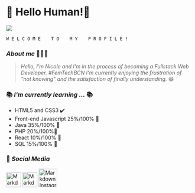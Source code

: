 # 👋 Hello Human!👾


![](https://i.imgur.com/zGz6Djz.gif)

    W E L C O M E    T O    M Y    P R O F I L E !   
### *About me* 👩🏻‍💻
> *Hello, I'm Nicole and I'm in the process of becoming a Fullstack Web Developer. *#FemTechBCN*
I'm currently enjoying the frustration of "not knowing" and the satisfaction of finally understanding.* 😄

### 📚 *I’m currently learning ...* 📚
-  HTML5 and CSS3 ✔️
- Front-end Javascript 25%/100% 📝️ 
- Java 35%/100% 📝️
- PHP 20%/100%📝
- React 10%/100% 📝
- SQL 15%/100% 📝

### 📱 *Social Media*
<a href="https://www.instagram.com/marvienicole98/"> <img src="https://i.imgur.com/srDXF9b.png"
alt="Markdown Instagram icon" height="40" width="40"/></a>
<a href="https://twitter.com/MarvieNicole2/"><img src="https://i.imgur.com/ImIuJoi.png"
alt="Markdown Instagram icon" height="40" width="40"/></a>
<a href="#"><img src="https://i.imgur.com/bPt2pH3.png"
alt="Markdown Instagram icon" height="50" width="50"/></a>
     

